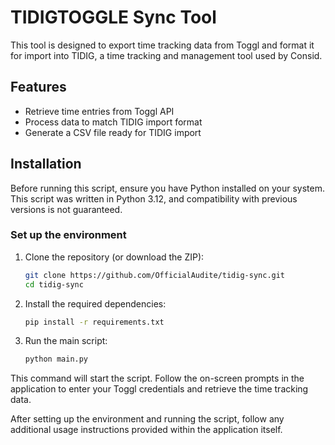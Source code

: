 # TIDIGTOGGLE Sync Tool

This tool is designed to export time tracking data from Toggl and format it for import into TIDIG, a time tracking and management tool used by Consid.

## Features

- Retrieve time entries from Toggl API
- Process data to match TIDIG import format
- Generate a CSV file ready for TIDIG import

## Installation

Before running this script, ensure you have Python installed on your system.
This script was written in Python 3.12, and compatibility with previous versions is not guaranteed.

### Set up the environment

1. Clone the repository (or download the ZIP):

    ```bash
    git clone https://github.com/OfficialAudite/tidig-sync.git
    cd tidig-sync
    ```

2. Install the required dependencies:

    ```bash
    pip install -r requirements.txt
    ```

3. Run the main script:

    ```bash
    python main.py
    ```

This command will start the script. Follow the on-screen prompts in the application to enter your Toggl credentials and retrieve the time tracking data.

After setting up the environment and running the script, follow any additional usage instructions provided within the application itself.